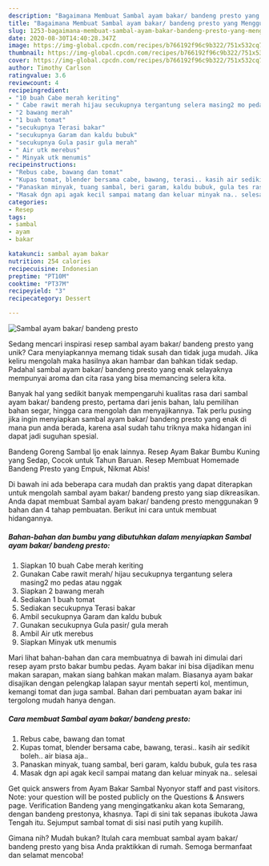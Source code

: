 ```yaml
---
description: "Bagaimana Membuat Sambal ayam bakar/ bandeng presto yang Menggugah Selera"
title: "Bagaimana Membuat Sambal ayam bakar/ bandeng presto yang Menggugah Selera"
slug: 1253-bagaimana-membuat-sambal-ayam-bakar-bandeng-presto-yang-menggugah-selera
date: 2020-08-30T14:40:28.347Z
image: https://img-global.cpcdn.com/recipes/b766192f96c9b322/751x532cq70/sambal-ayam-bakar-bandeng-presto-foto-resep-utama.jpg
thumbnail: https://img-global.cpcdn.com/recipes/b766192f96c9b322/751x532cq70/sambal-ayam-bakar-bandeng-presto-foto-resep-utama.jpg
cover: https://img-global.cpcdn.com/recipes/b766192f96c9b322/751x532cq70/sambal-ayam-bakar-bandeng-presto-foto-resep-utama.jpg
author: Timothy Carlson
ratingvalue: 3.6
reviewcount: 4
recipeingredient:
- "10 buah Cabe merah keriting"
- " Cabe rawit merah hijau secukupnya tergantung selera masing2 mo pedas atau nggak"
- "2 bawang merah"
- "1 buah tomat"
- "secukupnya Terasi bakar"
- "secukupnya Garam dan kaldu bubuk"
- "secukupnya Gula pasir gula merah"
- " Air utk merebus"
- " Minyak utk menumis"
recipeinstructions:
- "Rebus cabe, bawang dan tomat"
- "Kupas tomat, blender bersama cabe, bawang, terasi.. kasih air sedikit boleh.. air biasa aja.."
- "Panaskan minyak, tuang sambal, beri garam, kaldu bubuk, gula tes rasa"
- "Masak dgn api agak kecil sampai matang dan keluar minyak na.. selesai"
categories:
- Resep
tags:
- sambal
- ayam
- bakar

katakunci: sambal ayam bakar 
nutrition: 254 calories
recipecuisine: Indonesian
preptime: "PT10M"
cooktime: "PT37M"
recipeyield: "3"
recipecategory: Dessert

---
```



![Sambal ayam bakar/ bandeng presto](https://img-global.cpcdn.com/recipes/b766192f96c9b322/751x532cq70/sambal-ayam-bakar-bandeng-presto-foto-resep-utama.jpg)

Sedang mencari inspirasi resep sambal ayam bakar/ bandeng presto yang unik? Cara menyiapkannya memang tidak susah dan tidak juga mudah. Jika keliru mengolah maka hasilnya akan hambar dan bahkan tidak sedap. Padahal sambal ayam bakar/ bandeng presto yang enak selayaknya mempunyai aroma dan cita rasa yang bisa memancing selera kita.

Banyak hal yang sedikit banyak mempengaruhi kualitas rasa dari sambal ayam bakar/ bandeng presto, pertama dari jenis bahan, lalu pemilihan bahan segar, hingga cara mengolah dan menyajikannya. Tak perlu pusing jika ingin menyiapkan sambal ayam bakar/ bandeng presto yang enak di mana pun anda berada, karena asal sudah tahu triknya maka hidangan ini dapat jadi suguhan spesial.

Bandeng Goreng Sambal Ijo enak lainnya. Resep Ayam Bakar Bumbu Kuning yang Sedap, Cocok untuk Tahun Baruan. Resep Membuat Homemade Bandeng Presto yang Empuk, Nikmat Abis!


Di bawah ini ada beberapa cara mudah dan praktis yang dapat diterapkan untuk mengolah sambal ayam bakar/ bandeng presto yang siap dikreasikan. Anda dapat membuat Sambal ayam bakar/ bandeng presto menggunakan 9 bahan dan 4 tahap pembuatan. Berikut ini cara untuk membuat hidangannya.

<!--inarticleads1-->

##### Bahan-bahan dan bumbu yang dibutuhkan dalam menyiapkan Sambal ayam bakar/ bandeng presto:

1. Siapkan 10 buah Cabe merah keriting
1. Gunakan  Cabe rawit merah/ hijau secukupnya tergantung selera masing2 mo pedas atau nggak
1. Siapkan 2 bawang merah
1. Sediakan 1 buah tomat
1. Sediakan secukupnya Terasi bakar
1. Ambil secukupnya Garam dan kaldu bubuk
1. Gunakan secukupnya Gula pasir/ gula merah
1. Ambil  Air utk merebus
1. Siapkan  Minyak utk menumis


Mari lihat bahan-bahan dan cara membuatnya di bawah ini dimulai dari resep ayam prsto bakar bumbu pedas. Ayam bakar ini bisa dijadikan menu makan sarapan, makan siang bahkan makan malam. Biasanya ayam bakar disajikan dengan pelengkap lalapan sayur mentah seperti kol, mentimun, kemangi tomat dan juga sambal. Bahan dari pembuatan ayam bakar ini tergolong mudah hanya dengan. 

<!--inarticleads2-->

##### Cara membuat Sambal ayam bakar/ bandeng presto:

1. Rebus cabe, bawang dan tomat
1. Kupas tomat, blender bersama cabe, bawang, terasi.. kasih air sedikit boleh.. air biasa aja..
1. Panaskan minyak, tuang sambal, beri garam, kaldu bubuk, gula tes rasa
1. Masak dgn api agak kecil sampai matang dan keluar minyak na.. selesai


Get quick answers from Ayam Bakar Sambal Nyonyor staff and past visitors. Note: your question will be posted publicly on the Questions &amp; Answers page. Verification Bandeng yang mengingatkanku akan kota Semarang, dengan bandeng prestonya, khasnya. Tapi di sini tak sepanas ibukota Jawa Tengah itu. Sejumput sambal tomat di sisi nasi putih yang kupilih. 

Gimana nih? Mudah bukan? Itulah cara membuat sambal ayam bakar/ bandeng presto yang bisa Anda praktikkan di rumah. Semoga bermanfaat dan selamat mencoba!

